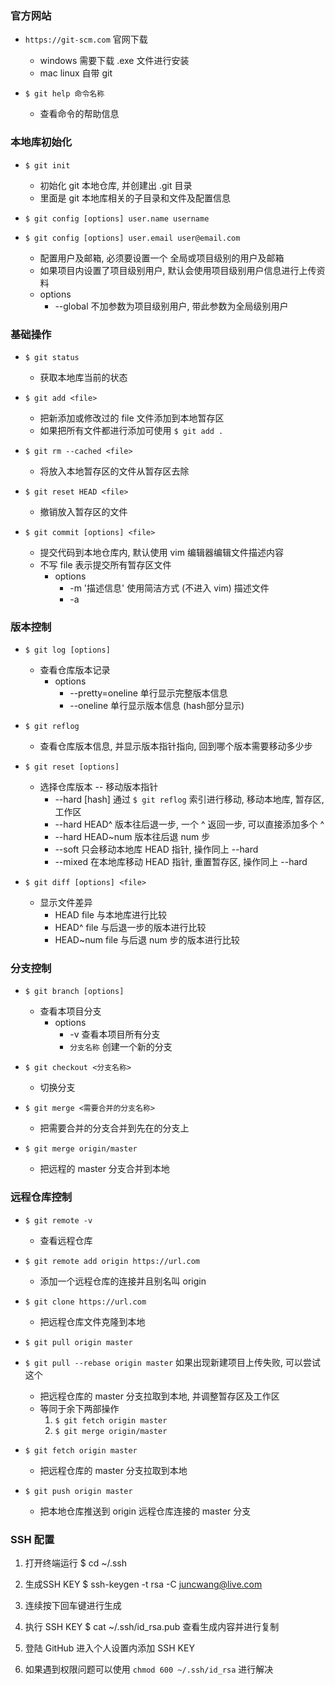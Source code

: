### 官方网站
+ `https://git-scm.com`  官网下载
    + windows 需要下载 .exe 文件进行安装
    + mac linux 自带 git

+ `$ git help 命令名称`
    + 查看命令的帮助信息

### 本地库初始化

+ `$ git init` 
    + 初始化 git 本地仓库, 并创建出 .git 目录
    + 里面是 git 本地库相关的子目录和文件及配置信息

+ `$ git config [options] user.name username`
+ `$ git config [options] user.email user@email.com`
    + 配置用户及邮箱, 必须要设置一个 全局或项目级别的用户及邮箱
    + 如果项目内设置了项目级别用户, 默认会使用项目级别用户信息进行上传资料
    + options
        + --global 不加参数为项目级别用户, 带此参数为全局级别用户


### 基础操作

+ `$ git status` 
    + 获取本地库当前的状态

+ `$ git add <file>`
    + 把新添加或修改过的 file 文件添加到本地暂存区
    + 如果把所有文件都进行添加可使用 `$ git add .`

+ `$ git rm --cached <file>`
    + 将放入本地暂存区的文件从暂存区去除

+ `$ git reset HEAD <file>`
    + 撤销放入暂存区的文件

+ `$ git commit [options] <file>`
    + 提交代码到本地仓库内, 默认使用 vim 编辑器编辑文件描述内容
    + 不写 file 表示提交所有暂存区文件
        + options
            + -m '描述信息' 使用简洁方式 (不进入 vim) 描述文件
            + -a


### 版本控制

+ `$ git log [options]`
    + 查看仓库版本记录
        + options
            + --pretty=oneline 单行显示完整版本信息
            + --oneline 单行显示版本信息 (hash部分显示)

+ `$ git reflog`
    + 查看仓库版本信息, 并显示版本指针指向, 回到哪个版本需要移动多少步

+ `$ git reset [options]`
    + 选择仓库版本 -- 移动版本指针
        + --hard [hash] 通过 `$ git reflog` 索引进行移动, 移动本地库, 暂存区, 工作区
        + --hard HEAD^ 版本往后退一步, 一个 ^ 返回一步, 可以直接添加多个 ^
        + --hard HEAD~num 版本往后退 num 步
        + --soft 只会移动本地库 HEAD 指针, 操作同上 --hard
        + --mixed 在本地库移动 HEAD 指针, 重置暂存区, 操作同上 --hard

+ `$ git diff [options] <file>`
    + 显示文件差异
        + HEAD file 与本地库进行比较
        + HEAD^ file 与后退一步的版本进行比较
        + HEAD~num file 与后退 num 步的版本进行比较


### 分支控制

+ `$ git branch [options]`
    + 查看本项目分支
        + options 
            + -v 查看本项目所有分支
            + `分支名称` 创建一个新的分支

+ `$ git checkout <分支名称>`
    + 切换分支

+ `$ git merge <需要合并的分支名称>`
    + 把需要合并的分支合并到先在的分支上
+ `$ git merge origin/master`
    + 把远程的 master 分支合并到本地


### 远程仓库控制

+ `$ git remote -v`
    + 查看远程仓库
+ `$ git remote add origin https://url.com`
    + 添加一个远程仓库的连接并且别名叫 origin

+ `$ git clone https://url.com`
    + 把远程仓库文件克隆到本地

+ `$ git pull origin master`
+ `$ git pull --rebase origin master` 如果出现新建项目上传失败, 可以尝试这个
    + 把远程仓库的 master 分支拉取到本地, 并调整暂存区及工作区
    + 等同于余下两部操作
        1. `$ git fetch origin master`
        2. `$ git merge origin/master`

+ `$ git fetch origin master`
    + 把远程仓库的 master 分支拉取到本地

+ `$ git push origin master`
    + 把本地仓库推送到 origin 远程仓库连接的 master 分支


### SSH 配置

1. 打开终端运行 $ cd ~/.ssh
2. 生成SSH KEY $ ssh-keygen -t rsa -C juncwang@live.com
3. 连续按下回车键进行生成
4. 执行 SSH KEY $ cat ~/.ssh/id_rsa.pub 查看生成内容并进行复制
5. 登陆 GitHub 进入个人设置内添加 SSH KEY

6. 如果遇到权限问题可以使用 `chmod 600 ~/.ssh/id_rsa` 进行解决